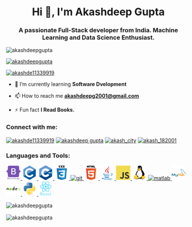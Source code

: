 <h1 align="center">Hi 👋, I'm Akashdeep Gupta</h1>
<h3 align="center">A passionate Full-Stack developer from India. Machine Learning and Data Science Enthusiast.</h3>

<p align="left"> <img src="https://komarev.com/ghpvc/?username=akashdeepgupta&label=Profile%20views&color=0e75b6&style=flat" alt="akashdeepgupta" /> </p>

<p align="left"> <a href="https://github.com/ryo-ma/github-profile-trophy"><img src="https://github-profile-trophy.vercel.app/?username=akashdeepgupta" alt="akashdeepgupta" /></a> </p>

<p align="left"> <a href="https://twitter.com/akashde11339919" target="blank"><img src="https://img.shields.io/twitter/follow/akashde11339919?logo=twitter&style=for-the-badge" alt="akashde11339919" /></a> </p>

- 🌱 I’m currently learning **Software Dvelopment**

- 📫 How to reach me **akashdeepg2001@gmail.com**

- ⚡ Fun fact **I Read Books.**

<h3 align="left">Connect with me:</h3>
<p align="left">
<a href="https://twitter.com/akashde11339919" target="blank"><img align="center" src="https://raw.githubusercontent.com/rahuldkjain/github-profile-readme-generator/master/src/images/icons/Social/twitter.svg" alt="akashde11339919" height="30" width="40" /></a>
<a href="https://linkedin.com/in/akashdeep gupta" target="blank"><img align="center" src="https://raw.githubusercontent.com/rahuldkjain/github-profile-readme-generator/master/src/images/icons/Social/linked-in-alt.svg" alt="akashdeep gupta" height="30" width="40" /></a>
<a href="https://instagram.com/akash_city" target="blank"><img align="center" src="https://raw.githubusercontent.com/rahuldkjain/github-profile-readme-generator/master/src/images/icons/Social/instagram.svg" alt="akash_city" height="30" width="40" /></a>
<a href="https://www.codechef.com/users/akash_182001" target="blank"><img align="center" src="https://cdn.jsdelivr.net/npm/simple-icons@3.1.0/icons/codechef.svg" alt="akash_182001" height="30" width="40" /></a>
</p>

<h3 align="left">Languages and Tools:</h3>
<p align="left"> <a href="https://getbootstrap.com" target="_blank"> <img src="https://raw.githubusercontent.com/devicons/devicon/master/icons/bootstrap/bootstrap-plain-wordmark.svg" alt="bootstrap" width="40" height="40"/> </a> <a href="https://www.cprogramming.com/" target="_blank"> <img src="https://raw.githubusercontent.com/devicons/devicon/master/icons/c/c-original.svg" alt="c" width="40" height="40"/> </a> <a href="https://www.w3schools.com/cpp/" target="_blank"> <img src="https://raw.githubusercontent.com/devicons/devicon/master/icons/cplusplus/cplusplus-original.svg" alt="cplusplus" width="40" height="40"/> </a> <a href="https://www.w3schools.com/css/" target="_blank"> <img src="https://raw.githubusercontent.com/devicons/devicon/master/icons/css3/css3-original-wordmark.svg" alt="css3" width="40" height="40"/> </a> <a href="https://git-scm.com/" target="_blank"> <img src="https://www.vectorlogo.zone/logos/git-scm/git-scm-icon.svg" alt="git" width="40" height="40"/> </a> <a href="https://www.w3.org/html/" target="_blank"> <img src="https://raw.githubusercontent.com/devicons/devicon/master/icons/html5/html5-original-wordmark.svg" alt="html5" width="40" height="40"/> </a> <a href="https://www.java.com" target="_blank"> <img src="https://raw.githubusercontent.com/devicons/devicon/master/icons/java/java-original.svg" alt="java" width="40" height="40"/> </a> <a href="https://developer.mozilla.org/en-US/docs/Web/JavaScript" target="_blank"> <img src="https://raw.githubusercontent.com/devicons/devicon/master/icons/javascript/javascript-original.svg" alt="javascript" width="40" height="40"/> </a> <a href="https://www.linux.org/" target="_blank"> <img src="https://raw.githubusercontent.com/devicons/devicon/master/icons/linux/linux-original.svg" alt="linux" width="40" height="40"/> </a> <a href="https://www.mathworks.com/" target="_blank"> <img src="https://upload.wikimedia.org/wikipedia/commons/2/21/Matlab_Logo.png" alt="matlab" width="40" height="40"/> </a> <a href="https://www.mysql.com/" target="_blank"> <img src="https://raw.githubusercontent.com/devicons/devicon/master/icons/mysql/mysql-original-wordmark.svg" alt="mysql" width="40" height="40"/> </a> <a href="https://nodejs.org" target="_blank"> <img src="https://raw.githubusercontent.com/devicons/devicon/master/icons/nodejs/nodejs-original-wordmark.svg" alt="nodejs" width="40" height="40"/> </a> <a href="https://www.python.org" target="_blank"> <img src="https://raw.githubusercontent.com/devicons/devicon/master/icons/python/python-original.svg" alt="python" width="40" height="40"/> </a> <a href="https://reactjs.org/" target="_blank"> <img src="https://raw.githubusercontent.com/devicons/devicon/master/icons/react/react-original-wordmark.svg" alt="react" width="40" height="40"/> </a> </p>

<p><img align="center" src="https://github-readme-stats.vercel.app/api/top-langs?username=akashdeepgupta&show_icons=true&locale=en&layout=compact" alt="akashdeepgupta" /></p>

<p><img align="center" src="https://github-readme-streak-stats.herokuapp.com/?user=akashdeepgupta&" alt="akashdeepgupta" /></p>
